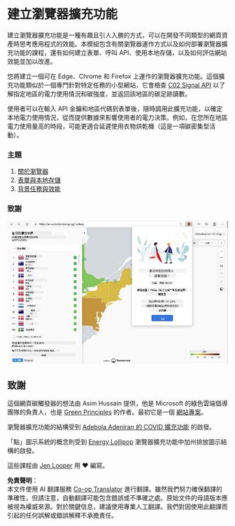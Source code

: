 <!--
CO_OP_TRANSLATOR_METADATA:
{
  "original_hash": "b121a279a6ab39878491f3e572673515",
  "translation_date": "2025-08-25T23:26:14+00:00",
  "source_file": "5-browser-extension/README.md",
  "language_code": "mo"
}
-->
# 建立瀏覽器擴充功能

建立瀏覽器擴充功能是一種有趣且引人入勝的方式，可以在開發不同類型的網頁資產時思考應用程式的效能。本模組包含有關瀏覽器運作方式以及如何部署瀏覽器擴充功能的課程，還有如何建立表單、呼叫 API、使用本地存儲，以及如何評估網站效能並加以改進。

您將建立一個可在 Edge、Chrome 和 Firefox 上運作的瀏覽器擴充功能。這個擴充功能類似於一個專門針對特定任務的小型網站，它會檢查 [C02 Signal API](https://www.co2signal.com) 以了解指定地區的電力使用情況和碳強度，並返回該地區的碳足跡讀數。

使用者可以在輸入 API 金鑰和地區代碼到表單後，隨時調用此擴充功能，以確定本地電力使用情況，從而提供數據來影響使用者的電力決策。例如，在您所在地區電力使用量高的時段，可能更適合延遲使用衣物烘乾機（這是一項碳密集型活動）。

### 主題

1. [關於瀏覽器](1-about-browsers/README.md)
2. [表單與本地存儲](2-forms-browsers-local-storage/README.md)
3. [背景任務與效能](3-background-tasks-and-performance/README.md)

### 致謝

![一個綠色的瀏覽器擴充功能](../../../translated_images/extension-screenshot.0e7f5bfa110e92e3875e1bc9405edd45a3d2e02963e48900adb91926a62a5807.mo.png)

## 致謝

這個網頁碳觸發器的想法由 Asim Hussain 提供，他是 Microsoft 的綠色雲端倡導團隊的負責人，也是 [Green Principles](https://principles.green/) 的作者。最初它是一個 [網站專案](https://github.com/jlooper/green)。

瀏覽器擴充功能的結構受到 [Adebola Adeniran 的 COVID 擴充功能](https://github.com/onedebos/covtension) 的啟發。

「點」圖示系統的概念則受到 [Energy Lollipop](https://energylollipop.com/) 瀏覽器擴充功能中加州排放圖示結構的啟發。

這些課程由 [Jen Looper](https://www.twitter.com/jenlooper) 用 ♥️ 編寫。

**免責聲明**：  
本文件使用 AI 翻譯服務 [Co-op Translator](https://github.com/Azure/co-op-translator) 進行翻譯。雖然我們努力確保翻譯的準確性，但請注意，自動翻譯可能包含錯誤或不準確之處。原始文件的母語版本應被視為權威來源。對於關鍵信息，建議使用專業人工翻譯。我們對因使用此翻譯而引起的任何誤解或錯誤解釋不承擔責任。